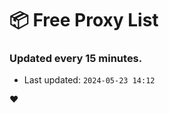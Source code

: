 # :package: Free Proxy List
### Updated every 15 minutes.

- Last updated: `2024-05-23 14:12`

:heart:
